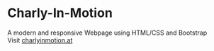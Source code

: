 # Charly-In-Motion
A modern and responsive Webpage using HTML/CSS and Bootstrap<br>
Visit [charlyinmotion.at](https://charlyinmotion.at/)
